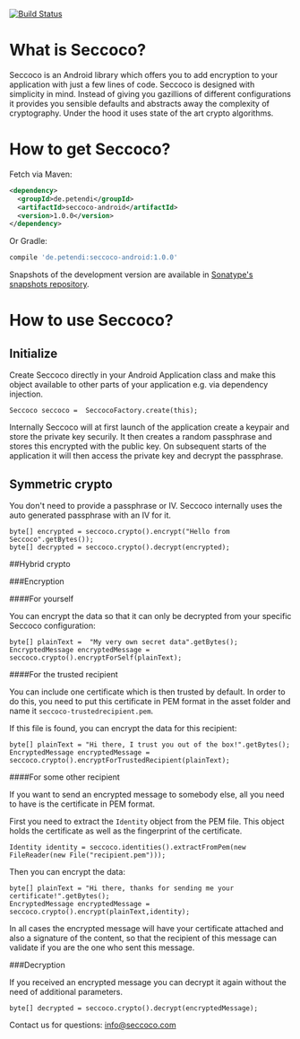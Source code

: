 [![Build Status](https://travis-ci.org/p-acs/seccoco-android.svg?branch=master)](https://travis-ci.org/p-acs/seccoco-android)

# What is Seccoco?

Seccoco is an Android library which offers you to add encryption to your application with just a few lines of code. Seccoco is designed with simplicity in mind. Instead of giving you gazillions of different configurations it provides you sensible defaults and abstracts away the complexity of cryptography. Under the hood it uses state of the art crypto algorithms.

# How to get Seccoco?

Fetch via Maven:

```xml
<dependency>
  <groupId>de.petendi</groupId>
  <artifactId>seccoco-android</artifactId>
  <version>1.0.0</version>
</dependency>
```
Or Gradle:

```groovy
compile 'de.petendi:seccoco-android:1.0.0'
```

Snapshots of the development version are available in [Sonatype's snapshots repository][snap].


# How to use Seccoco?

## Initialize
 Create Seccoco directly in your Android Application class and make this object available to other parts of your application e.g. via dependency injection.

    Seccoco seccoco =  SeccocoFactory.create(this);

Internally Seccoco will at first launch of the application create a keypair and store the private key securily. It then creates a random passphrase and stores this encrypted with the public key. On subsequent starts of the application it will then access the private key and decrypt the passphrase.

## Symmetric crypto

You don't need to provide a passphrase or IV. Seccoco internally uses the auto generated passphrase with an IV for it.

    byte[] encrypted = seccoco.crypto().encrypt("Hello from Seccoco".getBytes());
    byte[] decrypted = seccoco.crypto().decrypt(encrypted);

##Hybrid crypto

###Encryption

####For yourself

You can encrypt the data so that it can only be decrypted from your specific Seccoco configuration:


    byte[] plainText =  "My very own secret data".getBytes();
    EncryptedMessage encryptedMessage = seccoco.crypto().encryptForSelf(plainText);


####For the trusted recipient

You can include one certificate which is then trusted by default. 
In order to do this, you need to put this certificate in PEM format in the asset folder and name it ```seccoco-trustedrecipient.pem```.

If this file is found, you can encrypt the data for this recipient:

    byte[] plainText = "Hi there, I trust you out of the box!".getBytes();
    EncryptedMessage encryptedMessage = seccoco.crypto().encryptForTrustedRecipient(plainText);
    
####For some other recipient

If you want to send an encrypted message to somebody else, all you need to have is the certificate in PEM format.

First you need to extract the ```Identity``` object from the PEM file. This object holds the certificate as well as the fingerprint of the certificate.

    Identity identity = seccoco.identities().extractFromPem(new FileReader(new File("recipient.pem")));

Then you can encrypt the data:

    byte[] plainText = "Hi there, thanks for sending me your certificate!".getBytes();
    EncryptedMessage encryptedMessage = seccoco.crypto().encrypt(plainText,identity);


In all cases the encrypted message will have your certificate attached and also a signature of the content, so that the recipient of this message can validate if you are the one who sent this message.


###Decryption

If you received an encrypted message you can decrypt it again without the need of additional parameters.
    
    byte[] decrypted = seccoco.crypto().decrypt(encryptedMessage);

Contact us for questions: [info@seccoco.com](mailto:info@seccoco.com)

[snap]: https://oss.sonatype.org/content/repositories/snapshots/
